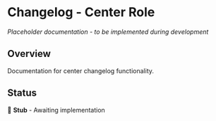 # Changelog - Center Role

*Placeholder documentation - to be implemented during development*

## Overview
Documentation for center changelog functionality.

## Status
🔨 **Stub** - Awaiting implementation